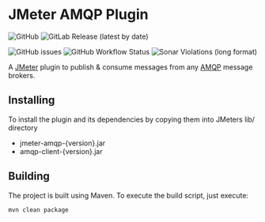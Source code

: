 # JMeter AMQP Plugin

![GitHub](https://img.shields.io/github/license/a1dutch/jmeter-amqp?label=License&style=for-the-badge)
![GitLab Release (latest by date)](https://img.shields.io/gitlab/v/release/a1dutch/jmeter-amqp?label=Latest%20Release&style=for-the-badge)

![GitHub issues](https://img.shields.io/github/issues/a1dutch/jmeter-amqp?label=Issues&style=for-the-badge)
![GitHub Workflow Status](https://img.shields.io/github/workflow/status/a1dutch/jmeter-amqp/master?label=Build%20Status&style=for-the-badge)
![Sonar Violations (long format)](https://img.shields.io/sonar/violations/a1dutch_jmeter-amqp/master?format=long&label=Sonar%20Violations&server=https%3A%2F%2Fsonarcloud.io&style=for-the-badge)


A [JMeter](http://jmeter.apache.org/) plugin to publish & consume messages from any [AMQP](http://www.amqp.org/) message brokers.

## Installing

To install the plugin and its dependencies by copying them into JMeters lib/ directory

* jmeter-amqp-{version}.jar
* amqp-client-{version}.jar

## Building

The project is built using Maven. To execute the build script, just execute:

`mvn clean package`
